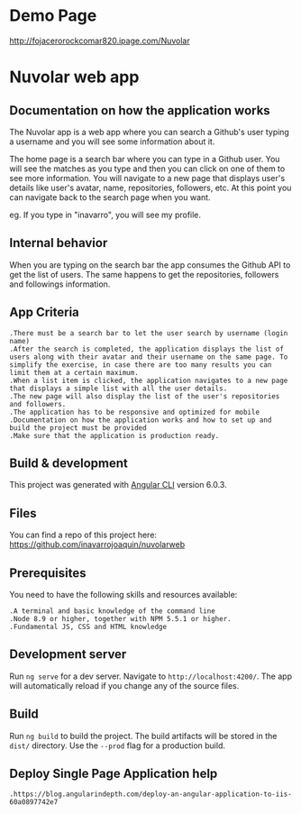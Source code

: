 # Demo Page

http://fojacerorockcomar820.ipage.com/Nuvolar

# Nuvolar web app 

## Documentation on how the application works

The Nuvolar app is a web app where you can search a Github's user typing a username and you will see some information about it.

The home page is a search bar where you can type in a Github user. You will see the matches as you type and then you can 
click on one of them to see more information. You will navigate to a new page that displays user's details like user's avatar, name, repositories, followers, etc.
At this point you can navigate back to the search page when you want.

eg. If you type in "inavarro", you will see my profile.

## Internal behavior

When you are typing on the search bar the app consumes the Github API to get the list of users. The same happens to get the repositories, followers and followings information. 

## App Criteria

	.There must be a search bar to let the user search by username (login name)
	.After the search is completed, the application displays the list of users along with their avatar and their username on the same page. To simplify the exercise, in case there are too many results you can limit them at a certain maximum.
	.When a list item is clicked, the application navigates to a new page that displays a simple list with all the user details.
	.The new page will also display the list of the user's repositories and followers.
	.The application has to be responsive and optimized for mobile
	.Documentation on how the application works and how to set up and build the project must be provided
	.Make sure that the application is production ready.

## Build & development
 
This project was generated with [Angular CLI](https://github.com/angular/angular-cli) version 6.0.3.

## Files

You can find a repo of this project here: https://github.com/inavarrojoaquin/nuvolarweb

## Prerequisites

You need to have the following skills and resources available:

	.A terminal and basic knowledge of the command line
    .Node 8.9 or higher, together with NPM 5.5.1 or higher.
	.Fundamental JS, CSS and HTML knowledge

## Development server

Run `ng serve` for a dev server. Navigate to `http://localhost:4200/`. The app will automatically reload if you change any of the source files.

## Build

Run `ng build` to build the project. The build artifacts will be stored in the `dist/` directory. Use the `--prod` flag for a production build.

## Deploy Single Page Application help

	.https://blog.angularindepth.com/deploy-an-angular-application-to-iis-60a0897742e7
